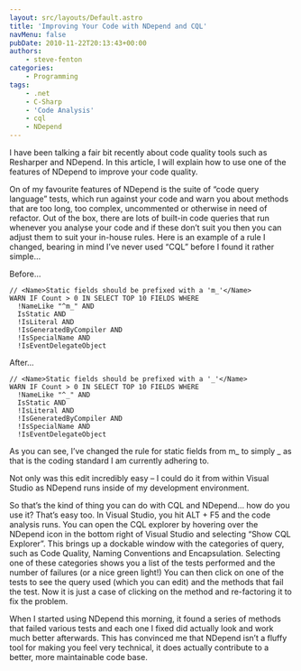```yaml
---
layout: src/layouts/Default.astro
title: 'Improving Your Code with NDepend and CQL'
navMenu: false
pubDate: 2010-11-22T20:13:43+00:00
authors:
    - steve-fenton
categories:
    - Programming
tags:
    - .net
    - C-Sharp
    - 'Code Analysis'
    - cql
    - NDepend
---
```


I have been talking a fair bit recently about code quality tools such as Resharper and NDepend. In this article, I will explain how to use one of the features of NDepend to improve your code quality.

On of my favourite features of NDepend is the suite of “code query language” tests, which run against your code and warn you about methods that are too long, too complex, uncommented or otherwise in need of refactor. Out of the box, there are lots of built-in code queries that run whenever you analyse your code and if these don’t suit you then you can adjust them to suit your in-house rules. Here is an example of a rule I changed, bearing in mind I’ve never used “CQL” before I found it rather simple…

Before…

```
// <Name>Static fields should be prefixed with a 'm_'</Name>
WARN IF Count > 0 IN SELECT TOP 10 FIELDS WHERE
  !NameLike "^m_" AND
  IsStatic AND
  !IsLiteral AND
  !IsGeneratedByCompiler AND
  !IsSpecialName AND
  !IsEventDelegateObject
```

After…

```
// <Name>Static fields should be prefixed with a '_'</Name>
WARN IF Count > 0 IN SELECT TOP 10 FIELDS WHERE
  !NameLike "^_" AND
  IsStatic AND
  !IsLiteral AND
  !IsGeneratedByCompiler AND
  !IsSpecialName AND
  !IsEventDelegateObject
```

As you can see, I’ve changed the rule for static fields from m\_ to simply \_ as that is the coding standard I am currently adhering to.

Not only was this edit incredibly easy – I could do it from within Visual Studio as NDepend runs inside of my development environment.

So that’s the kind of thing you can do with CQL and NDepend… how do you use it? That’s easy too. In Visual Studio, you hit ALT + F5 and the code analysis runs. You can open the CQL explorer by hovering over the NDepend icon in the bottom right of Visual Studio and selecting “Show CQL Explorer”. This brings up a dockable window with the categories of query, such as Code Quality, Naming Conventions and Encapsulation. Selecting one of these categories shows you a list of the tests performed and the number of failures (or a nice green light!) You can then click on one of the tests to see the query used (which you can edit) and the methods that fail the test. Now it is just a case of clicking on the method and re-factoring it to fix the problem.

When I started using NDepend this morning, it found a series of methods that failed various tests and each one I fixed did actually look and work much better afterwards. This has convinced me that NDepend isn’t a fluffy tool for making you feel very technical, it does actually contribute to a better, more maintainable code base.